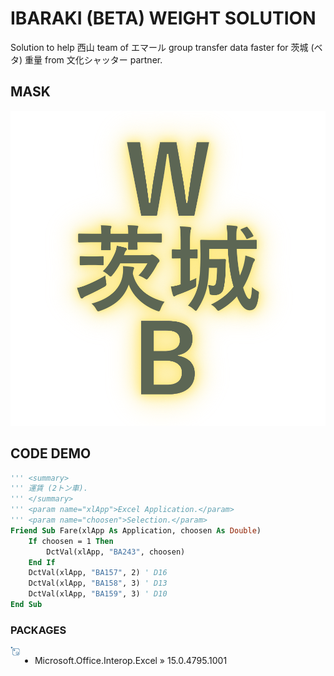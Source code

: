 # IBARAKI (BETA) WEIGHT SOLUTION
Solution to help 西山 team of エマール group transfer data faster for 茨城 (ベタ) 重量 from 文化シャッター partner.

## MASK
<p align="center">
<img src="https://raw.githubusercontent.com/Tynab/Ibaraki-Beta-Weight/main/pic/0.png"></img>
</p>

## CODE DEMO
```vb
''' <summary>
''' 運賃 (2トン車).
''' </summary>
''' <param name="xlApp">Excel Application.</param>
''' <param name="choosen">Selection.</param>
Friend Sub Fare(xlApp As Application, choosen As Double)
    If choosen = 1 Then
        DctVal(xlApp, "BA243", choosen)
    End If
    DctVal(xlApp, "BA157", 2) ' D16
    DctVal(xlApp, "BA158", 3) ' D13
    DctVal(xlApp, "BA159", 3) ' D10
End Sub
```

### PACKAGES
<img src="https://raw.githubusercontent.com/Tynab/Ibaraki-Beta-Weight/main/pic/1.png" align="left" width="3%" height="3%"></img>
<div style="display:flex;">

- Microsoft.Office.Interop.Excel » 15.0.4795.1001

</div>